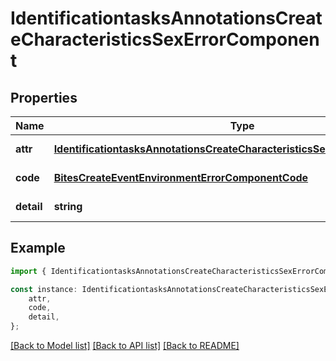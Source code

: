 # IdentificationtasksAnnotationsCreateCharacteristicsSexErrorComponent


## Properties

Name | Type | Description | Notes
------------ | ------------- | ------------- | -------------
**attr** | [**IdentificationtasksAnnotationsCreateCharacteristicsSexErrorComponentAttr**](IdentificationtasksAnnotationsCreateCharacteristicsSexErrorComponentAttr.md) |  | [default to undefined]
**code** | [**BitesCreateEventEnvironmentErrorComponentCode**](BitesCreateEventEnvironmentErrorComponentCode.md) |  | [default to undefined]
**detail** | **string** |  | [default to undefined]

## Example

```typescript
import { IdentificationtasksAnnotationsCreateCharacteristicsSexErrorComponent } from 'mosquito-alert';

const instance: IdentificationtasksAnnotationsCreateCharacteristicsSexErrorComponent = {
    attr,
    code,
    detail,
};
```

[[Back to Model list]](../README.md#documentation-for-models) [[Back to API list]](../README.md#documentation-for-api-endpoints) [[Back to README]](../README.md)

